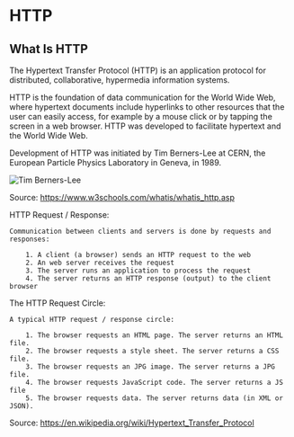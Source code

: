 # HTTP

## What Is HTTP

The Hypertext Transfer Protocol (HTTP) is an application protocol for distributed, collaborative, hypermedia information systems. 

HTTP is the foundation of data communication for the World Wide Web, where hypertext documents include hyperlinks to other resources that the user can easily access, for example by a mouse click or by tapping the screen in a web browser. HTTP was developed to facilitate hypertext and the World Wide Web.

Development of HTTP was initiated by Tim Berners-Lee at CERN, the European Particle Physics Laboratory in Geneva, in 1989. 

![Tim Berners-Lee](/assets/berners-lee.jpg)


Source: https://www.w3schools.com/whatis/whatis_http.asp 


HTTP Request / Response:

    Communication between clients and servers is done by requests and responses:

        1. A client (a browser) sends an HTTP request to the web
        2. An web server receives the request
        3. The server runs an application to process the request
        4. The server returns an HTTP response (output) to the client browser


The HTTP Request Circle:

    A typical HTTP request / response circle:

        1. The browser requests an HTML page. The server returns an HTML file.
        2. The browser requests a style sheet. The server returns a CSS file.
        3. The browser requests an JPG image. The server returns a JPG file.
        4. The browser requests JavaScript code. The server returns a JS file
        5. The browser requests data. The server returns data (in XML or JSON).



Source: https://en.wikipedia.org/wiki/Hypertext_Transfer_Protocol 
















